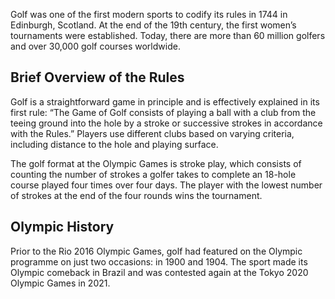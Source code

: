 Golf was one of the first modern sports to codify its rules in 1744 in Edinburgh, Scotland. At the end of the 19th century, the first women’s tournaments were established. Today, there are more than 60 million golfers and over 30,000 golf courses worldwide.

## Brief Overview of the Rules

Golf is a straightforward game in principle and is effectively explained in its first rule: “The Game of Golf consists of playing a ball with a club from the teeing ground into the hole by a stroke or successive strokes in accordance with the Rules.” Players use different clubs based on varying criteria, including distance to the hole and playing surface.

The golf format at the Olympic Games is stroke play, which consists of counting the number of strokes a golfer takes to complete an 18-hole course played four times over four days. The player with the lowest number of strokes at the end of the four rounds wins the tournament.

## Olympic History

Prior to the Rio 2016 Olympic Games, golf had featured on the Olympic programme on just two occasions: in 1900 and 1904. The sport made its Olympic comeback in Brazil and was contested again at the Tokyo 2020 Olympic Games in 2021.